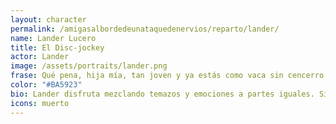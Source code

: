 ```yaml
---
layout: character
permalink: /amigasalbordedeunataquedenervios/reparto/lander/
name: Lander Lucero
title: El Disc-jockey
actor: Lander
image: /assets/portraits/lander.png
frase: Qué pena, hija mía, tan joven y ya estás como vaca sin cencerro.
color: "#BA5923"
bio: Lander disfruta mezclando temazos y emociones a partes iguales. Siempre va acompañado de su círculo más fiel y nunca olvida si una fiesta terminó con bronca. Deja que la música hable por él en los momentos delicados, y no nunca repite la misma canción . Hoy iba a ser una de los DJ de la fiesta sin embargo está misteriosamente desaparecida junto con el resto...
icons: muerto
---
```

